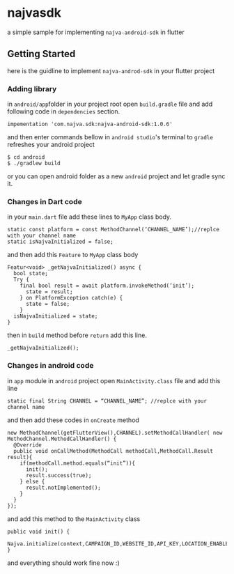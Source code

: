 # najvasdk

a simple sample for implementing `najva-android-sdk` in flutter

## Getting Started
here is the guidline to implement `najva-androd-sdk` in your flutter project

### Adding library
in `android/app`folder in your project root open `build.gradle` file and add following code in `dependencies` section.

```
impementation 'com.najva.sdk:najva-android-sdk:1.0.6'
```
and then enter commands bellow in `android studio`'s terminal to `gradle` refreshes your android project
```
$ cd android
$ ./gradlew build
```

or you can open android folder as a new `android` project and let gradle sync it.

### Changes in Dart code
in your `main.dart` file add these lines to `MyApp` class body.
```
static const platform = const MethodChannel(‘CHANNEL_NAME’);//replce with your channel name
static isNajvaInitialized = false;
```

and then add this `Feature` to `MyApp` class body

```
Featur<void> _getNajvaInitialized() async {
  bool state;
  Try {
    final bool result = await platform.invokeMethod(‘init’);
      state = result;
    } on PlatformException catch(e) {
      state = false;
    }
  isNajvaInitialized = state;
}
```
then in `build` method before `return` add this line.
```
_getNajvaInitialized();
```

### Changes in android code
in `app` module in `android` project open `MainActivity.class` file and add this line
```
static final String CHANNEL = “CHANNEL_NAME”; //replce with your channel name
```
and then add these codes in `onCreate` method
```
new MethodChannel(getFlutterView(),CHANNEL).setMethodCallHandler( new MethodChannel.MethodCallHandler() {
  @Override
  public void onCallMethod(MethodCall methodCall,MethodCall.Result result){
    if(methodCall.method.equals(“init”)){
      init();
      result.success(true);
    } else {
      result.notImplemented();
    }
  }
});
```

and add this method to the `MainActivity` class
```
public void init() {
	Najva.initialize(context,CAMPAIGN_ID,WEBSITE_ID,API_KEY,LOCATION_ENABLED);
}
```

and everything should work fine now :)
